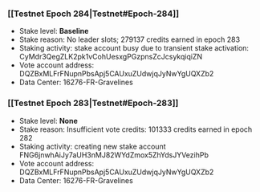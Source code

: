 ### [[Testnet Epoch 284|Testnet#Epoch-284]]
* Stake level: **Baseline**
* Stake reason: No leader slots; 279137 credits earned in epoch 283
* Staking activity: stake account busy due to transient stake activation: CyMdr3QegZLK2pk1vCohUesxgPGzpnsZcJcsykqiqiZN
* Vote account address: DQZBxMLFrFNupnPbsApj5CAUxuZUdwjqJyNwYgUQXZb2
* Data Center: 16276-FR-Gravelines
### [[Testnet Epoch 283|Testnet#Epoch-283]]
* Stake level: **None**
* Stake reason: Insufficient vote credits: 101333 credits earned in epoch 282
* Staking activity: creating new stake account FNG6jnwhAiJy7aUH3nMJ82WYdZmox5ZhYdsJYVezihPb
* Vote account address: DQZBxMLFrFNupnPbsApj5CAUxuZUdwjqJyNwYgUQXZb2
* Data Center: 16276-FR-Gravelines